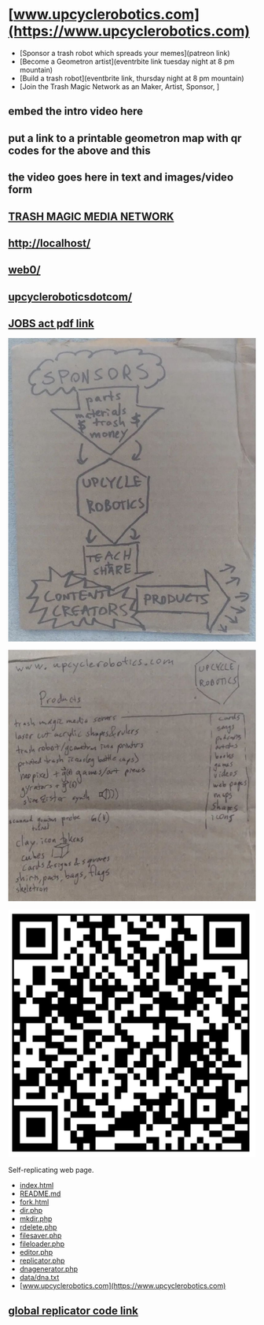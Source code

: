 # [www.upcyclerobotics.com](https://www.upcyclerobotics.com)


 - [Sponsor a trash robot which spreads your memes](patreon link)
 - [Become a Geometron artist](eventrbite link tuesday night at 8 pm mountain)
 - [Build a trash robot](eventbrite link, thursday night at 8 pm mountain)
 - [Join the Trash Magic Network as an Maker, Artist, Sponsor, ]

## embed the intro video here
 
## put a link to a printable geometron map with qr codes for the above and this
 
## the video goes here in text and images/video form


## [TRASH MAGIC MEDIA NETWORK](https://github.com/LafeLabs/trashmagicmedia)

## [http://localhost/](http://localhost/)

## [web0/](https://github.com/LafeLabs/trashmagicmedia/tree/main/web0)

## [upcycleroboticsdotcom/](https://github.com/LafeLabs/trashmagicmedia/tree/main/upcycleroboticsdotcom)

## [JOBS act pdf link](https://www.govinfo.gov/content/pkg/BILLS-117hr4346enr/pdf/BILLS-117hr4346enr.pdf)

![](https://raw.githubusercontent.com/LafeLabs/trashmagicmedia/main/upcycleroboticsdotcom/images/businessplan.png)

![](https://raw.githubusercontent.com/LafeLabs/trashmagicmedia/main/upcycleroboticsdotcom/images/products.png)

![](https://raw.githubusercontent.com/LafeLabs/trashmagicmedia/main/upcycleroboticsdotcom/images/qrcode.png)

Self-replicating web page.


 - [index.html](index.html)
 - [README.md](README.md)
 - [fork.html](fork.html)
 - [dir.php](dir.php)
 - [mkdir.php](mkdir.php)
 - [rdelete.php](rdelete.php)
 - [filesaver.php](filesaver.php)
 - [fileloader.php](fileloader.php)
 - [editor.php](editor.php)
 - [replicator.php](replicator.php)
 - [dnagenerator.php](dnagenerator.php)
 - [data/dna.txt](data/dna.txt)
 - [www.upcyclerobotics.com](https://www.upcyclerobotics.com)


## [global replicator code link](https://raw.githubusercontent.com/LafeLabs/trashmagicmedia/main/upcycleroboticsdotcom/php/replicator.txt)